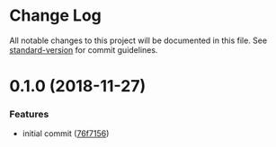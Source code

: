 # Change Log

All notable changes to this project will be documented in this file. See [standard-version](https://github.com/conventional-changelog/standard-version) for commit guidelines.

<a name="0.1.0"></a>
# 0.1.0 (2018-11-27)


### Features

* initial commit ([76f7156](https://github.com/reinventing-wheels/nl2000/commit/76f7156))
